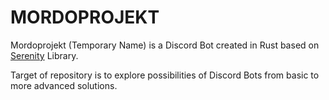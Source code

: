 # MORDOPROJEKT

Mordoprojekt (Temporary Name) is a Discord Bot created in Rust based on [Serenity](https://github.com/serenity-rs/serenity) Library.

Target of repository is to explore possibilities of Discord Bots from basic to more advanced solutions.
